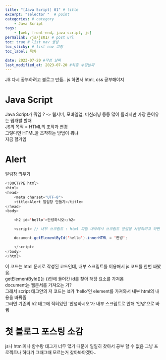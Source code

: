 ```yaml
---
title: "[Java Script] 01" # title
excerpt: "selector "  # point 
categories: # category
    - Java Script
tags: 
    - [web, front-end, java script, js]
permalink: /js/js01/ # post url
toc: true # list nav 생성
toc_sticky: # list nav 고정
toc_label: 목차

date: 2023-07-20 #작성 날짜
last_modified_at: 2023-07-20 #최종 수정날짜
---
```

JS 다시 공부하려고 블로그 만듦.. js 하면서 html, css 공부해야지

# Java Script  
  
Java Script가 뭐임 ? -> 웹서버, 모바일앱, 머신러닝 등등 많이 돌리지만 가장 큰이유는 웹개발 할때  
JS의 목적 = HTML의 조작과 변경  
그렇다면 HTML을 조작하는 방법이 뭐냐   
지금 할거임

# Alert  
  
알림창 띄우기
```java
<!DOCTYPE html>
<html>
<head>
    <meta charset="UTF-8">
    <title>Alert 알림창 만들기</title>
</head>
<body>

    <h2 id='hello'>안녕하시오</h2>

    <script> // 내부 스크립트 : html 파일 내부에서 스크립트 문법을 사용하려고 하면 <script> tag 이용하면 됨

    document.getElementById('hello').innerHTML = '안녕';

    </script>
</body>
</html>

```
이 코드는 html 문서로 작성된 코드인데, 내부 스크립트를 이용해서 js 코드를 한번 짜봤음.  
getElementById()는 ()안에 들어간 id를 찾아 해당 요소를 가져옴  
document는 웹문서를 가져오는 거?  
그래서 script 태그안의 저 코드는 id가 'hello'인 element를 가져와서 내부 html의 내용을 바꿔줌  
그러면 기존의 h2 태그에 적혀있던 '안녕하시오'가 내부 스크립트로 인해 '안녕'으로 바뀜  

# 첫 블로그 포스팅 소감
js나 html이나 함수랑 태그가 너무 많기 때문에 일일히 찾아서 공부 할 수 없음
그냥 프로젝트나 하다가 그때그때 모르는거 찾아봐야겠다..